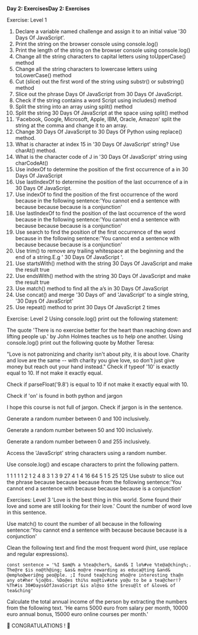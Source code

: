 **Day 2: ExercisesDay 2: Exercises**

Exercise: Level 1

1. Declare a variable named challenge and assign it to an initial value '30 Days Of JavaScript'.
2. Print the string on the browser console using console.log()
3. Print the length of the string on the browser console using console.log()
4. Change all the string characters to capital letters using toUpperCase() method
5. Change all the string characters to lowercase letters using toLowerCase() method
6. Cut (slice) out the first word of the string using substr() or substring() method
7. Slice out the phrase Days Of JavaScript from 30 Days Of JavaScript.
8. Check if the string contains a word Script using includes() method
9. Split the string into an array using split() method
10. Split the string 30 Days Of JavaScript at the space using split() method
11. 'Facebook, Google, Microsoft, Apple, IBM, Oracle, Amazon' split the string at the comma and change it to an array.
12. Change 30 Days Of JavaScript to 30 Days Of Python using replace() method.
13. What is character at index 15 in '30 Days Of JavaScript' string? Use charAt() method.
14. What is the character code of J in '30 Days Of JavaScript' string using charCodeAt()
15. Use indexOf to determine the position of the first occurrence of a in 30 Days Of JavaScript
16. Use lastIndexOf to determine the position of the last occurrence of a in 30 Days Of JavaScript.
17. Use indexOf to find the position of the first occurrence of the word because in the following sentence:'You cannot end a sentence with because because because is a conjunction'
18. Use lastIndexOf to find the position of the last occurrence of the word because in the following sentence:'You cannot end a sentence with because because because is a conjunction'
19. Use search to find the position of the first occurrence of the word because in the following sentence:'You cannot end a sentence with because because because is a conjunction'
20. Use trim() to remove any trailing whitespace at the beginning and the end of a string.E.g ' 30 Days Of JavaScript '.
21. Use startsWith() method with the string 30 Days Of JavaScript and make the result true
22. Use endsWith() method with the string 30 Days Of JavaScript and make the result true
23. Use match() method to find all the a’s in 30 Days Of JavaScript
24. Use concat() and merge '30 Days of' and 'JavaScript' to a single string, '30 Days Of JavaScript'
25. Use repeat() method to print 30 Days Of JavaScript 2 times

Exercise: Level 2
Using console.log() print out the following statement:

The quote 'There is no exercise better for the heart than reaching down and lifting people up.' by John Holmes teaches us to help one another.
Using console.log() print out the following quote by Mother Teresa:

"Love is not patronizing and charity isn't about pity, it is about love. Charity and love are the same -- with charity you give love, so don't just give money but reach out your hand instead."
Check if typeof '10' is exactly equal to 10. If not make it exactly equal.

Check if parseFloat('9.8') is equal to 10 if not make it exactly equal with 10.

Check if 'on' is found in both python and jargon

I hope this course is not full of jargon. Check if jargon is in the sentence.

Generate a random number between 0 and 100 inclusively.

Generate a random number between 50 and 100 inclusively.

Generate a random number between 0 and 255 inclusively.

Access the 'JavaScript' string characters using a random number.

Use console.log() and escape characters to print the following pattern.

1 1 1 1 1
2 1 2 4 8
3 1 3 9 27
4 1 4 16 64
5 1 5 25 125
Use substr to slice out the phrase because because because from the following sentence:'You cannot end a sentence with because because because is a conjunction'

Exercises: Level 3
'Love is the best thing in this world. Some found their love and some are still looking for their love.' Count the number of word love in this sentence.

Use match() to count the number of all because in the following sentence:'You cannot end a sentence with because because because is a conjunction'

Clean the following text and find the most frequent word (hint, use replace and regular expressions).

    const sentence = '%I $am@% a %tea@cher%, &and& I lo%#ve %te@a@ching%;. The@re $is no@th@ing; &as& mo@re rewarding as educa@ting &and& @emp%o@weri@ng peo@ple. ;I found tea@ching m%o@re interesting tha@n any ot#her %jo@bs. %Do@es thi%s mo@tiv#ate yo@u to be a tea@cher!? %Th#is 30#Days&OfJavaScript &is al@so $the $resu@lt of &love& of tea&ching'
Calculate the total annual income of the person by extracting the numbers from the following text. 'He earns 5000 euro from salary per month, 10000 euro annual bonus, 15000 euro online courses per month.'

🎉 CONGRATULATIONS ! 🎉